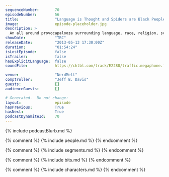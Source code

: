 ```yaml
---
sequenceNumber:       70
episodeNumber:        56
title:                "Language is Thought and Spiders are Black People"
image:                episode-placeholder.jpg
description: >
  An all around provocapalooza surrounding language, race, religion, science, bugs, moms and fake dinosaurs. In D&D, the characters awake in Ye Olde Arena Milieu.
showDate:             "TBC"
releaseDate:          "2013-05-13 17:30:00Z"
duration:             "01:54:24"
isLostEpisode:        false
isTrailer:            false
hasExplicitLanguage:  false
soundFile:            https://chtbl.com/track/E2288/traffic.megaphone.fm/STA1414022938.mp3?updated=1554503431

venue:                "NerdMelt"
comptroller:          "Jeff B. Davis"
guests:               []
audienceGuests:       []

# Generated.  Do not change:
layout:               episode
hasPrevious:          True
hasNext:              True
podcastDynamiteId:    70
---
```


{% include podcastBlurb.md %}

{% comment %}
{% include people.md %}
{% endcomment %}

{% comment %}
{% include segments.md %}
{% endcomment %}

{% comment %}
{% include bits.md %}
{% endcomment %}

{% comment %}
{% include characters.md %}
{% endcomment %}
